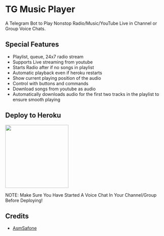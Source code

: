 # TG Music Player

A Telegram Bot to Play Nonstop Radio/Music/YouTube Live in Channel or Group Voice Chats.

## Special Features

- Playlist, queue, 24x7 radio stream
- Supports Live streaming from youtube
- Starts Radio after if no songs in playlist
- Automatic playback even if heroku restarts
- Show current playing position of the audio
- Control with buttons and commands
- Download songs from youtube as audio
- Automatically downloads audio for the first two tracks in the playlist to ensure smooth playing

## Deploy to Heroku
<p><a href="https://heroku.com/deploy?template=https://github.com/reaprx/tgmusicplayer"> <img src="https://img.shields.io/badge/Deploy%20To%20Heroku-blueviolet?style=for-the-badge&logo=heroku" width="200""/></a></p>
NOTE: Make Sure You Have Started A Voice Chat In Your Channel/Group Before Deploying!


## Credits

- [AsmSafone](https://github.com/AsmSafone/RadioPlayer)


